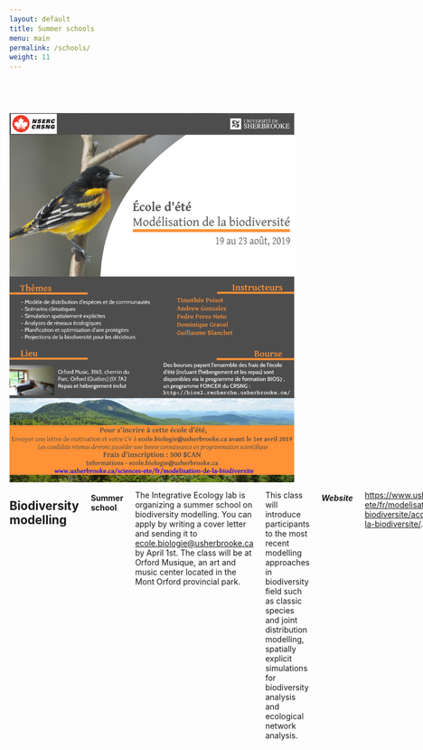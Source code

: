 ```yaml
---
layout: default
title: Summer schools
menu: main
permalink: /schools/
weight: 11
---
```


<div class="row">
  <div class="large-7 columns">
  <img src="/assets/img/poster_modelisation_fr_2019 v3.png" style="width:100%; margin-top:60px;" align="right" alt="owc" >
  </div>
  <div class="large-5 columns">
  <h2>Biodiversity modelling</h2>
  <h4>Summer school</h4>
  <p>
  The Integrative Ecology lab is organizing a summer school on biodiversity modelling. You can apply by writing a cover letter and sending it to <a href="mailto:ecole.biologie@usherbrooke.ca">ecole.biologie@usherbrooke.ca</a> by April 1st. The class will be at Orford Musique, an art and music center located in the Mont Orford provincial park.
  </p><p>
  This class will introduce participants to the most recent modelling approaches in biodiversity field such as classic species and joint distribution modelling, spatially explicit simulations for biodiversity analysis and ecological network analysis.
  </p>
  <h5>Website</h5>
  <p><a href="https://www.usherbrooke.ca/sciences-ete/fr/modelisation-de-la-biodiversite/accueil-modelisation-de-la-biodiversite/">https://www.usherbrooke.ca/sciences-ete/fr/modelisation-de-la-biodiversite/accueil-modelisation-de-la-biodiversite/</a>.</p>
  <h5>Course outline</h5>
  <p> <a href="/assets/pdf/biodiv2018/plan_cours_biodiv_FR.pdf">Version Francaise</a> /
  <a href="/assets/pdf/biodiv2018/plan_cours_biodiv_EN.pdf">English version</a> </p>
  <h5>Location</h5>
  <iframe src="https://www.google.com/maps/embed?pb=!1m14!1m8!1m3!1d11221.026126497794!2d-72.182062!3d45.323442!3m2!1i1024!2i768!4f13.1!3m3!1m2!1s0x0%3A0x4ab52a5af677f699!2sOrford+Musique!5e0!3m2!1sfr!2sca!4v1553805569934!5m2!1sfr!2sca" width="400" height="300" frameborder="0" style="border:0" allowfullscreen></iframe>

</div>
